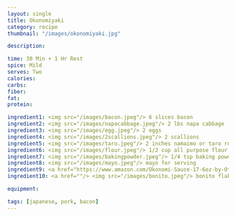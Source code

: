 ```yaml
---
layout: single
title: Okonomiyaki
category: recipe
thumbnail: "/images/okonomiyaki.jpg"

description:

time: 30 Min + 1 Hr Rest
spice: Mild
serves: Two
calories:
carbs:
fiber:
fat:
protein:

ingredient1: <img src="/images/bacon.jpeg"/> 6 slices bacon
ingredient2: <img src="/images/napacabbage.jpeg"/> 2 lbs napa cabbage
ingredient3: <img src="/images/egg.jpeg"/> 2 eggs
ingredient4: <img src="/images/2scallions.jpeg"/> 2 scallions
ingredient5: <img src="/images/taro.jpeg"/> 2 inches namaimo or taro root
ingredient6: <img src="/images/flour.jpeg"/> 1/2 cup all purpose flour
ingredient7: <img src="/images/bakingpowder.jpeg"/> 1/4 tsp baking powder
ingredient8: <img src="/images/mayo.jpeg"/> mayo for serving
ingredient9: <a href="https://www.amazon.com/Okonomi-Sauce-17-6oz-by-Otafuku/dp/B00886NJP6/ref=as_li_ss_tl?ie=UTF8&qid=1485398126&sr=8-1-spell&keywords=otinomiyaki+sauce&linkCode=ll1&tag=cilalime09-20&linkId=f92c2fc1624a8a9fe943b33c519d8eec"><img src="/images/okonomi.jpeg"/> okonomi sauce for serving</a>
ingredient10: <a href=""/> <img src="/images/bonito.jpeg"/> bonito flakes for serving

equipment: 

tags: [japanese, pork, bacon]
---
```

